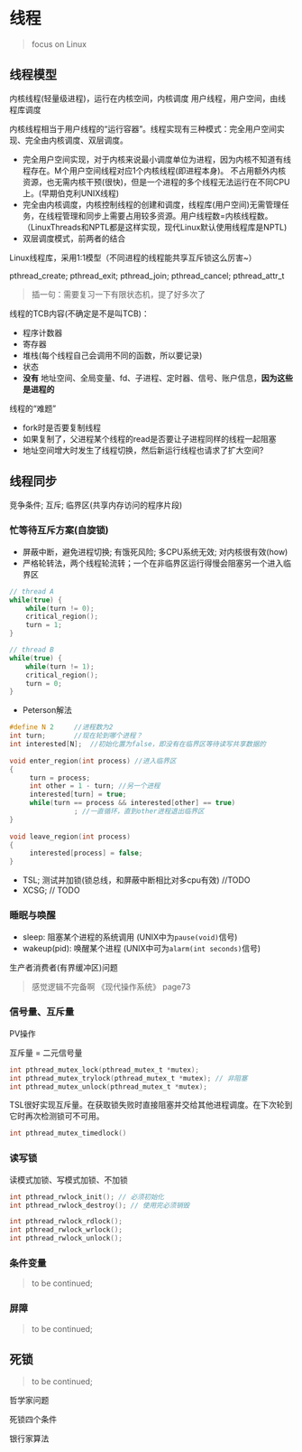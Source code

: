 # 线程

> focus on Linux

## **线程模型**

内核线程(轻量级进程)，运行在内核空间，内核调度
用户线程，用户空间，由线程库调度

内核线程相当于用户线程的“运行容器”。线程实现有三种模式：完全用户空间实现、完全由内核调度、双层调度。
- 完全用户空间实现，对于内核来说最小调度单位为进程，因为内核不知道有线程存在。M个用户空间线程对应1个内核线程(即进程本身)。
不占用额外内核资源，也无需内核干预(很快)，但是一个进程的多个线程无法运行在不同CPU上。(早期伯克利UNIX线程)
- 完全由内核调度，内核控制线程的创建和调度，线程库(用户空间)无需管理任务，在线程管理和同步上需要占用较多资源。用户线程数=内核线程数。（LinuxThreads和NPTL都是这样实现，现代Linux默认使用线程库是NPTL)
- 双层调度模式，前两者的结合

Linux线程库，采用1:1模型（不同进程的线程能共享互斥锁这么厉害~）

pthread_create; pthread_exit; pthread_join; pthread_cancel;
pthread_attr_t

> 插一句：需要复习一下有限状态机，提了好多次了

线程的TCB内容(不确定是不是叫TCB)：
- 程序计数器
- 寄存器
- 堆栈(每个线程自己会调用不同的函数，所以要记录)
- 状态
- **没有** 地址空间、全局变量、fd、子进程、定时器、信号、账户信息，**因为这些是进程的**

线程的“难题”
- fork时是否要复制线程
- 如果复制了，父进程某个线程的read是否要让子进程同样的线程一起阻塞
- 地址空间增大时发生了线程切换，然后新运行线程也请求了扩大空间?

## 线程同步

竞争条件; 互斥; 临界区(共享内存访问的程序片段)

### 忙等待互斥方案(自旋锁)

- 屏蔽中断，避免进程切换; 有饿死风险; 多CPU系统无效; 对内核很有效(how)
- 严格轮转法，两个线程轮流转；一个在非临界区运行得慢会阻塞另一个进入临界区
```c
// thread A
while(true) {
    while(turn != 0);
    critical_region();
    turn = 1;
}

// thread B
while(true) {
    while(turn != 1);
    critical_region();
    turn = 0;
}
```
- Peterson解法
```c
#define N 2     //进程数为2
int turn;       //现在轮到哪个进程？
int interested[N];  //初始化置为false，即没有在临界区等待读写共享数据的
 
void enter_region(int process) //进入临界区
{
     turn = process;
     int other = 1 - turn; //另一个进程
     interested[turn] = true;
     while(turn == process && interested[other] == true)
                ; //一直循环，直到other进程退出临界区
}
 
void leave_region(int process)
{
     interested[process] = false;
}
```
- TSL; 测试并加锁(锁总线，和屏蔽中断相比对多cpu有效) //TODO 
- XCSG; // TODO


### 睡眠与唤醒

- sleep: 阻塞某个进程的系统调用 (UNIX中为`pause(void)`信号)
- wakeup(pid): 唤醒某个进程 (UNIX中可为`alarm(int seconds)`信号)

生产者消费者(有界缓冲区)问题
> 感觉逻辑不完备啊 《现代操作系统》 page73


### 信号量、互斥量

PV操作

互斥量 = 二元信号量
```c
int pthread_mutex_lock(pthread_mutex_t *mutex);
int pthread_mutex_trylock(pthread_mutex_t *mutex); // 非阻塞
int pthread_mutex_unlock(pthread_mutex_t *mutex);
```

TSL很好实现互斥量。在获取锁失败时直接阻塞并交给其他进程调度。在下次轮到它时再次检测锁可不可用。

```c
int pthread_mutex_timedlock()
```

### 读写锁

读模式加锁、写模式加锁、不加锁
```c
int pthread_rwlock_init(); // 必须初始化
int pthread_rwlock_destroy(); // 使用完必须销毁

int pthread_rwlock_rdlock();
int pthread_rwlock_wrlock();
int pthread_rwlock_unlock();
```

### 条件变量

> to be continued;

### 屏障
> to be continued;

## 死锁
> to be continued;

哲学家问题

死锁四个条件

银行家算法